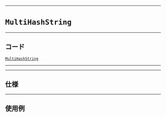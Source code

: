 _____

# `MultiHashString`

_____

## コード

[`MultiHashString`](https://github.com/titan-23/Library_py/blob/main/String/MultiHashString.py)
<!-- code=https://github.com/titan-23/Library_py/blob/main/String\MultiHashString.py -->

_____

_____

## 仕様

_____

## 使用例

```python
```
